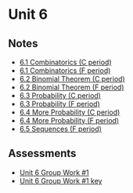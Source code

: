 # Unit 6

## Notes

- <a href="../notes/PCHA_6.1_Combinatorics_C.pdf">6.1 Combinatorics (C period)</a>
- <a href="../notes/PCHA_6.1_Combinatorics_F.pdf">6.1 Combinatorics (F period)</a>
- <a href="../notes/PCHA_6.2_BinomialTheorem_C.pdf">6.2 Binomial Theorem (C period)</a>
- <a href="../notes/PCHA_6.2_BinomialTheorem_F.pdf">6.2 Binomial Theorem (F period)</a>
- <a href="../notes/PCHA_6.3_Probability_C.pdf">6.3 Probability (C period)</a>
- <a href="../notes/PCHA_6.3_Probability_F.pdf">6.3 Probability (F period)</a>
- <a href="../notes/PCHA_6.4_MoreProbability_C.pdf">6.4 More Probability (C period)</a>
- <a href="../notes/PCHA_6.4_MoreProbability_F.pdf">6.4 More Probability (F period)</a>
- <a href="../notes/PCHA_6.5_Sequencews_F.pdf">6.5 Sequences (F period)</a>

## Assessments

- <a href="../assessments/pcha_unit6_group_1.pdf">Unit 6 Group Work #1</a>
- <a href="../assessments/pcha_unit6_group_1_key.pdf">Unit 6 Group Work #1 key</a>

